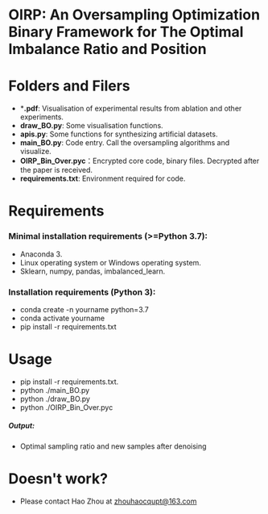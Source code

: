 <!--
 * @Author: Zhou Hao
 * @Date: 2024-04-07 18:04:04
 * @LastEditors: Zhou Hao
 * @LastEditTime: 2024-04-14 17:43:04
 * @Description: file content
 * @E-mail: 2294776770@qq.com
-->

# OIRP: An Oversampling Optimization Binary Framework for The Optimal Imbalance Ratio and Position



# Folders and Filers

* ***.pdf**: Visualisation of experimental results from ablation and other experiments.
* **draw_BO.py**: Some visualisation functions.
* **apis.py**: Some functions for synthesizing artificial datasets.
* **main_BO.py**: Code entry. Call the oversampling algorithms and visualize.
* **OIRP_Bin_Over.pyc**：Encrypted core code, binary files. Decrypted after the paper is received.
* **requirements.txt**: Environment required for code.

# Requirements

### Minimal installation requirements (>=Python 3.7):

* Anaconda 3.
* Linux operating system or Windows operating system.
* Sklearn, numpy, pandas, imbalanced_learn.

### Installation requirements (Python 3):

* conda create -n yourname python=3.7
* conda activate yourname
* pip install -r requirements.txt

# Usage

* pip install -r requirements.txt.
* python ./main_BO.py
* python ./draw_BO.py
* python ./OIRP_Bin_Over.pyc
  
##### Output:
* Optimal sampling ratio and new samples after denoising

# Doesn't work?
* Please contact Hao Zhou at zhouhaocqupt@163.com
